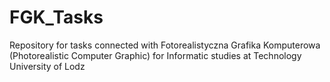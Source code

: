# FGK_Tasks
Repository for tasks connected with Fotorealistyczna Grafika Komputerowa (Photorealistic Computer Graphic) for Informatic studies at Technology University of Lodz
